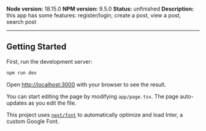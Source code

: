 **Node version:** 18.15.0
**NPM version:** 9.5.0
**Status:** unfinished
**Description:** this app has some features: register/login, create a post, view a post, search post

---
## Getting Started

First, run the development server:

```bash
npm run dev
```

Open [http://localhost:3000](http://localhost:3000) with your browser to see the result.

You can start editing the page by modifying `app/page.tsx`. The page auto-updates as you edit the file.

This project uses [`next/font`](https://nextjs.org/docs/basic-features/font-optimization) to automatically optimize and load Inter, a custom Google Font.


